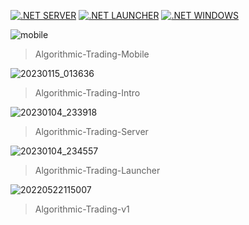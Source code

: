 [![.NET SERVER](https://github.com/Share-Invest/Algorithmic-Trading-Server/actions/workflows/server.yml/badge.svg)](https://github.com/Share-Invest/Algorithmic-Trading-Server/actions/workflows/server.yml) [![.NET LAUNCHER](https://github.com/Share-Invest/Algorithmic-Trading-Launcher/actions/workflows/windows-launcher.yml/badge.svg)](https://github.com/Share-Invest/Algorithmic-Trading-Launcher/actions/workflows/windows-launcher.yml) [![.NET WINDOWS](https://github.com/Share-Invest/Algorithmic-Trading-DeskTop/actions/workflows/windows-desktop.yml/badge.svg)](https://github.com/Share-Invest/Algorithmic-Trading-DeskTop/actions/workflows/windows-desktop.yml)

![mobile](https://user-images.githubusercontent.com/45344929/216338019-fc69a7f8-c9d9-45f5-8462-5a3cf20e4252.jpg)<blockquote>Algorithmic-Trading-Mobile</blockquote>

![20230115_013636](https://user-images.githubusercontent.com/48705422/212484450-8da86bfc-0302-4993-856e-8d362f25ba4e.png)<blockquote>Algorithmic-Trading-Intro</blockquote>

![20230104_233918](https://user-images.githubusercontent.com/48705422/210583860-7d5cd785-d183-4137-8977-1e17a472565e.png)<blockquote>Algorithmic-Trading-Server</blockquote>

![20230104_234557](https://user-images.githubusercontent.com/48705422/210582292-1372dc19-35df-4aa3-a39f-dfc612d72972.png)<blockquote>Algorithmic-Trading-Launcher</blockquote>

![20220522115007](https://user-images.githubusercontent.com/48705422/203870756-fb14b40a-bab6-4808-8d8a-3e233dc29a70.png)
<blockquote>Algorithmic-Trading-v1</blockquote>
